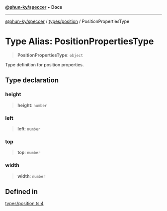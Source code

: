 [**@phun-ky/speccer**](../../../README.md) • **Docs**

***

[@phun-ky/speccer](../../../README.md) / [types/position](../README.md) / PositionPropertiesType

# Type Alias: PositionPropertiesType

> **PositionPropertiesType**: `object`

Type definition for position properties.

## Type declaration

### height

> **height**: `number`

### left

> **left**: `number`

### top

> **top**: `number`

### width

> **width**: `number`

## Defined in

[types/position.ts:4](https://github.com/phun-ky/speccer/blob/main/src/types/position.ts#L4)
